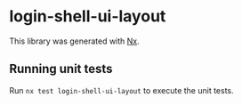# login-shell-ui-layout

This library was generated with [Nx](https://nx.dev).

## Running unit tests

Run `nx test login-shell-ui-layout` to execute the unit tests.
